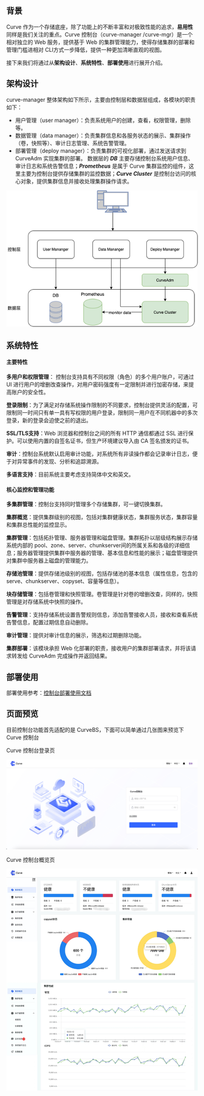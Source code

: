 ## 背景
Curve 作为一个存储底座，除了功能上的不断丰富和对极致性能的追求，**易用性**同样是我们关注的重点。Curve 控制台（curve-manager /curve-mgr）是一个相对独立的 Web 服务，提供基于 Web 的集群管理能力，使得存储集群的部署和管理门槛进相对 CLI方式一步降低，提供一种更加清晰直观的视图。

接下来我们将通过从**架构设计**、**系统特性**、**部署使用**进行展开介绍。

## 架构设计
curve-manager 整体架构如下所示，主要由控制层和数据层组成，各模块的职责如下：

* 用户管理（user manager）：负责系统用户的创建，查看，权限管理，删除等。
* 数据管理（data manager）：负责集群信息和各服务状态的展示、集群操作（卷，快照等）、审计日志管理、系统告警管理。
* 部署管理（deploy manager）：负责集群的可视化部署，通过发送请求到 CurveAdm 实现集群的部署。
数据层的 **_DB_** 主要存储控制台系统用户信息、审计日志和系统告警信息；**_Prometheus_** 是属于 Curve 集群监控的组件，这里主要为控制台提供存储集群的监控数据；**_Curve Cluster_** 是控制台访问的核心对象，提供集群信息并接收处理集群操作请求。

![curve-manager-structure.png](doc/image/curve-manager-structure.png)

## 系统特性
#### 主要特性

**多用户和权限管理**： 控制台支持具有不同权限（角色）的多个用户账户，可通过 UI 进行用户的增删改查操作，对用户密码强度有一定限制并进行加密存储，来提高账户的安全性。

**登录限制**：为了满足对存储系统操作限制的不同要求，控制台提供灵活的配置，可限制同一时间只有单一具有写权限的用户登录，限制同一用户在不同机器中的多次登录，新的登录会迫使之前的退出。

**SSL/TLS支持**：Web 浏览器和控制台之间的所有 HTTP 通信都通过 SSL 进行保护。可以使用内置的自签名证书，但生产环境建议导入由 CA 签名颁发的证书。

**审计**：控制台系统默认启用审计功能，对系统所有非读操作都会记录审计日志，便于对异常事件的发现、分析和追踪溯源。

**多语言支持**：目前系统主要考虑支持简体中文和英文。

#### 核心监控和管理功能

**多集群管理**：控制台支持同时管理多个存储集群，可一键切换集群。

**集群概览**：提供集群级别的视图，包括对集群健康状态，集群服务状态，集群容量和集群总性能的监控显示。

**集群管理**：包括拓扑管理、服务器管理和磁盘管理。集群拓扑以层级结构展示存储系统内部的 pool、zone、server、chunkserver间的所属关系和各级的详细信息；服务器管理提供集群中服务器的管理、基本信息和性能的展示；磁盘管理提供对集群中服务器上磁盘的管理能力。

**存储池管理**：提供存储池级别的视图，包括存储池的基本信息（属性信息，包含的serve、chunkserver、copyset、容量等信息）。

**块存储管理**：包括卷管理和快照管理。卷管理是针对卷的增删改查，同样的，快照管理是对存储系统中快照的操作。

**告警管理**：支持存储系统设置告警规则信息，添加告警接收人员，接收和查看系统告警信息，配置过期信息自动删除。

**审计管理**：提供对审计信息的展示，筛选和过期删除功能。

**集群部署**：该模块承担 Web 化部署的职责，接收用户的集群部署请求，并将该请求转发给 CurveAdm 完成操作并返回结果。

## 部署使用

部署使用参考：[控制台部署使用文档](https://github.com/opencurve/curveadm/wiki/curve-website-deployment)


## 页面预览

目前控制台功能首先适配的是 CurveBS，下面可以简单通过几张图来预览下 Curve 控制台

Curve 控制台登录页

![curve-manager-login.jpg](doc/image/curve-manager-login.jpg)

Curve 控制台概览页

![curve-manager-overview.jpeg](doc/image/curve-manager-overview.jpeg)